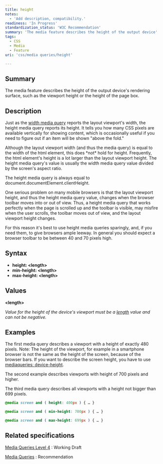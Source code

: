 ```yaml
---
title: height
notes:
  - 'Add description, compatibility.'
readiness: 'In Progress'
standardization_status: 'W3C Recommendation'
summary: 'The media feature describes the height of the output device''s rendering surface, such as the viewport height or the height of the page box.'
tags:
  - CSS
  - Media
  - Feature
uri: 'css/media queries/height'

---
```

## <span>Summary</span>

The media feature describes the height of the output device's rendering surface, such as the viewport height or the height of the page box.

## <span>Description</span>

Just as the [width media query](/css/media_queries/width) reports the layout viewport's width, the height media query reports its height. It tells you how many CSS pixels are available vertically for showing content, which is occasionally useful if you need to figure out if an item will be shown "above the fold."

Although the layout viewport width (and thus the media query) is equal to the width of the html element, this does \*not\* hold for height. Frequently, the html element's height is a lot larger than the layout viewport height. The height media query's value is usually the width media query value divided by the screen's aspect ratio.

The height media query is always equal to document.documentElement.clientHeight.

One serious problem on many mobile browsers is that the layout viewport height, and thus the height media query value, changes when the browser toolbar moves into or out of view. Thus, a height media query that works perfectly when the page is scrolled up and the toolbar is visible, may misfire when the user scrolls, the toolbar moves out of view, and the layout viewport height changes.

For this reason it's best to use height media queries sparingly, and, if you need them, to give browsers ample leeway. In general you should expect a browser toolbar to be between 40 and 70 pixels high.

## <span>Syntax</span>

-   **height: \<length\>**
-   **min-height: \<length\>**
-   **max-height: \<length\>**

## <span>Values</span>

**\<length\>**

*Value for the height of the device's viewport must be a [length](/css/data_types/length) value and can not be negative.*

## <span>Examples</span>

The first media query describes a viewport with a height of exactly 480 pixels. Note: The height of the viewport, for example in a smartphone browser is not the same as the height of the screen, because of the browser bars. If you want to describe the screen height, you have to use [mediaqueries: device-height](/css/media_queries/device-height).

The second example describes viewports with height of 700 pixels and higher.

The third media query describes all viewports with a height not bigger than 699 pixels.

``` css
@media screen and ( height: 400px ) { … }

@media screen and ( min-height: 700px ) { … }

@media screen and ( max-height: 699px ) { … }
```

## <span>Related specifications</span>

[Media Queries Level 4](http://www.w3.org/TR/mediaqueries-4/)
:   Working Draft

[Media Queries](http://www.w3.org/TR/css3-mediaqueries/)
:   Recommendation

